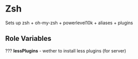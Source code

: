 Zsh
=========

Sets up zsh + oh-my-zsh + powerlevel10k + aliases + plugins

Role Variables
--------------

??? **lessPlugins** - wether to install less plugins (for server)
